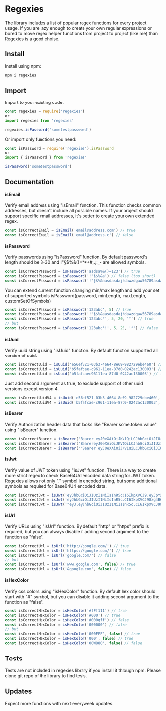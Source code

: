 # Regexies

The library includes a list of popular regex functions for every project usage. If you are lazy enough to create your own regular expressions or bored to move regex helper functions from project to project (like me) than Regexies is a good choise.

## Install
Install using npm:
```javascript
npm i regexies
```
## Import
Import to your existing code:
```javascript
const regexies = require('regexies')
or
import regexies from 'regexies'

regexies.isPassword('sometestpassword')
```
Or import only functions you need:
```javascript
const isPassword = require('regexies').isPassword
or
import { isPassword } from 'regexies'

isPassword('sometestpassword')
```

## Documentation
#### isEmail
Verify email address using "isEmail" function. This function checks common addresses, but doesn't include all possible names. If your project should support specific email addresses, it's better to create your own extended regex.
```javascript
const isCorrectEmail = isEmail('email@address.com') // true
const isCorrectEmail = isEmail('email@address.c') // false
```

#### isPassword
Verify passwords using "isPassword" function. By default password's length should be 8-30 and !"§$%&()=?*+#,.;:_- are allowed symbols.
```javascript
const isCorrectPassword = isPassword('asdsa%&()=123') // true
const isCorrectPassword = isPassword('!"§$%&a') // false (too short)
const isCorrectPassword = isPassword('!"§$%&aasdasdajhdawzdgaw56789asdaskdjn?*+#,.;') // false (too long)
```
You can extend current function changing min/max length and add your set of supported symbols
isPassword(password, minLength, maxLength, customSetOfSymbols)
```javascript
const isCorrectPassword = isPassword('123abc', 5) // true
const isCorrectPassword = isPassword('!"§$%&aasdasdajhdawzdgaw56789asdaskdjn?*+#,.;', 8, 60) // true
const isCorrectPassword = isPassword('123abc°', 5, 20, '°') // true
// but
const isCorrectPassword = isPassword('123abc°!', 5, 20, '°') // false
```

#### isUuid
Verify uuid string using "isUuid" function. By default function supported all version of uuid.
```javascript
const isCorrectUuid = isUuid('e56ef521-03b3-4664-8e69-982729ebe460') // true (version 4)
const isCorrectUuid = isUuid('b5fafcae-c961-11ea-87d0-0242ac130003') // true (version 1)
const isCorrectUuid = isUuid('b5fafcaec96111ea-87d0-0242ac130003') // false
```
Just add second argument as true, to exclude support of other uuid versions except version 4.
```javascript
const isCorrectUuidV4 = isUuid('e56ef521-03b3-4664-8e69-982729ebe460', true) // true (version 4)
const isCorrectUuidV4 = isUuid('b5fafcae-c961-11ea-87d0-0242ac130003', true) // false (version 1)
```

#### isBearer
Verify Authorization header data that looks like "Bearer some.token.value" using "isBearer" function.
```javascript
const isCorrectBearer = isBearer('Bearer eyJ0eXAiOiJKV1QiLCJhbGciOiJIUzI1NiJ9.eyJzdWIiOiI') // true
const isCorrectBearer = isBearer('BearereyJ0eXAiOiJKV1QiLCJhbGciOiJIUzI1NiJ9.eyJzdWIiOiI') // false
const isCorrectBearer = isBearer('"Bearer eyJ0eXAiOiJKV1QiLCJhbGciOiJIUzI1NiJ9.eyJzdWIiOiI"') // false
```

#### isJwt
Verify value of JWT token using "isJwt" function. There is a way to create more strict regex to check Base64Url encoded data string for JWT token. Regexies allows not only "." symbol in encoded string, but some additional symbols as required for Base64Url encoded data.
```javascript
const isCorrectJwt = isJwt('eyJhbGciOiJIUzI1NiIsInR5cCI6IkpXVCJ9.eyJpYXQiOjE1MTYyMzkwMjJ9.tbDepxpstvGdW8TC3G8zg4B6rUYAOvfzdceoH48wgRQ') // true
const isCorrectJwt = isJwt('eyJhbGciOiJIUzI1NiIsInR5c.CI6IkpXVCJ98zg4B6rUYA.as1') // false
const isCorrectJwt = isJwt('"eyJ.eyJhbGciOiJIUzI1NiIsInR5c.CI6IkpXVCJ98zg4B6rUYA"') // false
```

#### isUrl
Verify URLs using "isUrl" function. By default "http" or "https" prefix is required, but you can always disable it adding second argument to the function as "false".
```javascript
const isCorrectUrl = isUrl('http://google.com/') // true
const isCorrectUrl = isUrl('https://google.com/') // true
const isCorrectUrl = isUrl('google.com/') // false
// but
const isCorrectUrl = isUrl('www.google.com', false) // true
const isCorrectUrl = isUrl('&google.com', false) // false
```

#### isHexColor
Verify css colors using "isHexColor" function. By default hex color should start with "#" symbol, but you can disable it adding second argument to the function as "false".
```javascript
const isCorrectHexColor = isHexColor('#fFf111') // true
const isCorrectHexColor = isHexColor('#000') // true
const isCorrectHexColor = isHexColor('#000qff') // false
const isCorrectHexColor = isHexColor('000000') // false
// but
const isCorrectHexColor = isHexColor('000FFF', false) // true
const isCorrectHexColor = isHexColor('000', false) // true
const isCorrectHexColor = isHexColor('00W880', false) // false
```

## Tests
Tests are not included in regexies library if you install it through npm. Please clone git repo of the library to find tests.

## Updates
Expect more functions with next everyweek updates.